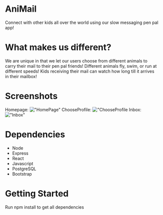 # AniMail

Connect with other kids all over the world using our slow messaging pen pal app!

# What makes us different?
We are unique in that we let our users choose from different animals to carry their mail to their pen pal friends!  Different animals fly, swim, or run at different speeds!  Kids receiving their mail can watch how long till it arrives in their mailbox!

# Screenshots

Homepage:
!["HomePage"](https://github.com/Samicap/corgi/blob/main/my-app/client/public/Docs/HomePage.png?raw=true)
ChooseProfile:
!["ChooseProfile](https://github.com/Samicap/corgi/blob/main/my-app/client/public/Docs/Profile%20Page.png?raw=true)
Inbox:
!["Inbox"](https://github.com/Samicap/corgi/blob/main/my-app/client/public/Docs/Inbox.png?raw=true)


# Dependencies
  * Node
  * Express
  * React
  * Javascript
  * PostgreSQL
  * Bootstrap

# Getting Started
Run npm install to get all dependencies
